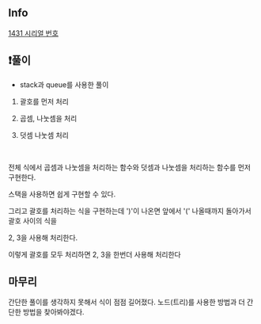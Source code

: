 ## Info
<a href="https://www.acmicpc.net/problem/1431" rel="nofollow">1431 시리얼 번호 </a>

## ❗풀이
- stack과 queue를 사용한 풀이

1. 괄호를 먼저 처리

2. 곱셈, 나눗셈을 처리

3. 덧셈 나눗셈 처리

​

전체 식에서 곱셈과 나눗셈을 처리하는 함수와 덧셈과 나눗셈을 처리하는 함수를 먼저 구현한다.

스택을 사용하면 쉽게 구현할 수 있다.

그리고 괄호를 처리하는 식을 구현하는데 ')'이 나온면 앞에서 '(' 나올때까지 돌아가서 괄호 사이의 식을 

2, 3을 사용해 처리한다.

이렇게 괄호를 모두 처리하면 2, 3을 한번더 사용해 처리한다



## 마무리
간단한 풀이를 생각하지 못해서 식이 점점 길어졌다. 노드(트리)를 사용한 방법과 더 간단한 방법을 찾아봐야겠다.
